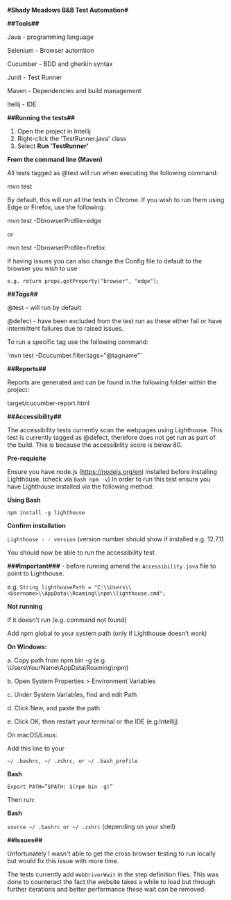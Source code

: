 **#Shady Meadows B&B Test Automation#**

**##Tools##**

Java - programming language

Selenium - Browser automtion

Cucumber - BDD and gherkin syntax

Junit - Test Runner

Maven - Dependencies and build management

Itellij - IDE

**##Running the tests##**

1. Open the project in Intellij
2. Right-click the 'TestRunner.java' class
3. Select **Run 'TestRunner'**
 
**From the command line (Maven)**

All tests tagged as @test will run when executing the following command:

mvn test

By default, this will run all the tests in Chrome. If you wish to run them using Edge or Firefox, use the following:

mvn test -DbrowserProfile=edge

or

mvn test -DbrowserProfile=firefox

If having issues you can also change the Config file to default to the browser you wish to use

```e.g. return props.getProperty("browser", "edge");```

***##Tags##***

@test – will run by default

@defect - have been excluded from the test run as these either fail or have intermittent failures due to raised issues.

To run a specific tag use the following command:

'mvn test -Dcucumber.filter.tags="@tagname"'

**##Reports##**

Reports are generated and can be found in the following folder within the project:

target/cucumber-report.html

**##Accessibility##**

The accessibility tests currently scan the webpages using Lighthouse. This test is currently tagged as @defect, therefore does not get run as part of the build. This is because the accessibility score is below 80.

**Pre-requisite**

Ensure you have node.js (https://nodejs.org/en) installed before installing Lighthouse. (check via ```Bash npm -v```)
In order to run this test ensure you have Lighthouse installed via the following method:

**Using Bash**

```npm install -g lighthouse```

**Confirm installation**

```Lighthouse - - version``` (version number should show if installed e.g. 12.7.1)

You should now be able to run the accessibility test.

**###Important###** - before running amend the ```Accessibility.java``` file to point to Lighthouse. 

e.g. ```String lighthousePath = "C:\\Users\\<Username>\\AppData\\Roaming\\npm\\lighthouse.cmd";```

**Not running**

If it doesn’t run (e.g. command not found)

Add npm global to your system path (only if Lighthouse doesn’t work)

**On Windows:**

a.	Copy path from npm bin -g (e.g. \Users\YourName\AppData\Roaming\npm)

b.	Open System Properties > Environment Variables

c.	Under System Variables, find and edit Path

d.	Click New, and paste the path

e.	Click OK, then restart your terminal or the IDE (e.g.Intellij)

On macOS/Linus:

Add this line to your

```~/ .bashrc, ~/ .zshrc, or ~/ .bash_profile```

**Bash**

```Export PATH=”$PATH: $(npm bin -g)”```

Then run:

**Bash**

```source ~/ .bashrc or ~/ .zshrc``` (depending on your shell) 

**##Issues##**

Unfortunately I wasn't able to get the cross browser testing to run locally but would fix this issue with more time.

The tests currently add ```WebDriverWait``` in the step definition files. This was done to counteract the fact the website takes a while to load but through further iterations and better performance these wait can be removed.
